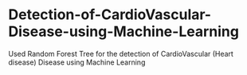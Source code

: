 # Detection-of-CardioVascular-Disease-using-Machine-Learning
Used Random Forest Tree for the detection of CardioVascular (Heart disease) Disease using Machine Learning 
